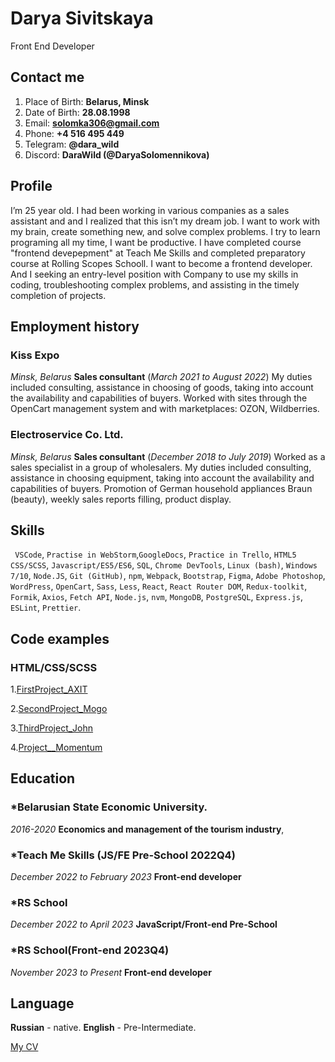 # **Darya Sivitskaya**
Front End Developer
##  Contact me
1. Place of Birth: **Belarus, Minsk**
2. Date of Birth: **28.08.1998**
3. Email: **<solomka306@gmail.com>** 
4. Phone: **+4 516 495 449** 
5. Telegram: **@dara_wild**
6. Discord: **DaraWild (@DaryaSolomennikova)**
## Profile
I’m 25 year old. I had been working in various companies as a sales assistant and and I realized that this isn’t my dream job. I want to work with my brain, create something new, and solve complex problems. I try to learn programing all my time, I want be productive. I have completed course "frontend devepepment" at Teach Me Skills and completed preparatory course at Rolling Scopes Schooll. I want to become a frontend developer. And I seeking an entry-level position with Company to use my skills in coding, troubleshooting complex problems, and assisting in the timely completion of projects.
## Employment history
### Kiss Expo
_Minsk, Belarus_
**Sales consultant**
(_March 2021 to August 2022_)
My duties included consulting, assistance in choosing of goods, taking into account the availability and capabilities of buyers. Worked with sites through the OpenCart management system and with marketplaces: OZON, Wildberries. 
###  Electroservice Co. Ltd.
_Minsk, Belarus_
**Sales consultant**
(_December 2018 to July 2019_)
Worked as a sales specialist in a group of wholesalers. My duties included consulting, assistance in choosing equipment, taking into account the availability and capabilities of buyers. Promotion of German household appliances Braun (beauty), weekly sales reports filling, product display.
## Skills
` VSCode`, `Practise in WebStorm`,`GoogleDocs`, `Practice in Trello`, `HTML5` `CSS/SCSS`, `Javascript/ES5/ES6`, `SQL`, `Chrome DevTools`, `Linux (bash)`, `Windows 7/10`, `Node.JS`, `Git (GitHub)`, `npm`, `Webpack`, `Bootstrap`, `Figma`, `Adobe Photoshop`, `WordPress`, `OpenCart`, `Sass`, `Less`, `React`, `React Router DOM`, `Redux-toolkit`, `Formik`, `Axios`, `Fetch API`, `Node.js`, `nvm`, `MongoDB`, `PostgreSQL`, `Express.js`, `ESLint`, `Prettier`.
## Code examples
### HTML/CSS/SCSS
1.[FirstProject_AXIT](https://github.com/DaryaSolomennikova/Project_AXIT)

2.[SecondProject_Mogo](https://github.com/DaryaSolomennikova/Project_Mogo)

3.[ThirdProject_John](https://github.com/DaryaSolomennikova/Project_John)

4.[Project__Momentum](https://rolling-scopes-school.github.io/daryasolomennikova-JSFEPRESCHOOL2022Q4/momentum/) 

## Education
### *Belarusian State Economic University.
_2016-2020_
**Economics and management of the tourism industry**,
### *Teach Me Skills (JS/FE Pre-School 2022Q4)
_December 2022 to February 2023_
**Front-end developer**
### *RS School
_December 2022 to April 2023_
**JavaScript/Front-end Pre-School**
### *RS School(Front-end 2023Q4)
_November 2023 to Present_
**Front-end developer**
## Language
**Russian** - native.
**English** - Pre-Intermediate.

[My CV](https://www.canva.com/design/DAFlb-lemIY/yD_pSAoM-4Y7013MCAvCVg/edit?utm_content=DAFlb-lemIY&utm_campaign=designshare&utm_medium=link2&utm_source=sharebutton)